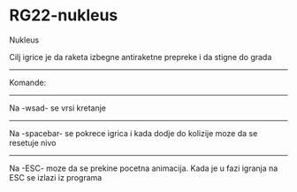 # RG22-nukleus
Nukleus

Cilj igrice je da raketa izbegne antiraketne prepreke i da stigne do grada  
***
Komande:
***
Na -wsad- se vrsi kretanje
***
Na -spacebar- se pokrece igrica i kada dodje do kolizije moze da se resetuje nivo
***
Na -ESC- moze da se prekine pocetna animacija. Kada je u fazi igranja na ESC se izlazi iz programa

